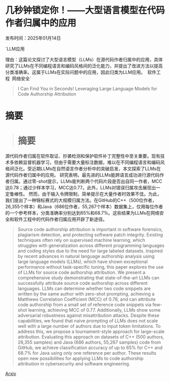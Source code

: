 # 几秒钟锁定你！——大型语言模型在代码作者归属中的应用

发布时间：2025年01月14日

`LLM应用

理由：这篇论文探讨了大型语言模型（LLMs）在源代码作者归属中的应用，具体研究了LLMs在不同编程语言和编码风格间的泛化能力，并提出了改进方法以提高分类准确率。这属于LLMs在实际问题中的应用，因此归类为LLM应用。` `软件工程` `网络安全`

> I Can Find You in Seconds! Leveraging Large Language Models for Code Authorship Attribution

# 摘要

> # 摘要
源代码作者归属在软件取证、抄袭检测和保护软件补丁完整性中至关重要。现有技术多依赖监督机器学习，但由于需要大量标注数据，难以在不同编程语言和编码风格间泛化。受近期LLMs在自然语言作者分析中的突破启发，本文探索了LLMs在源代码作者归属中的应用。
  研究表明，最先进的LLMs能跨语言成功进行源代码作者归属。通过零-shot提示，LLMs能判断两个代码片段是否出自同一作者，MCC达0.78；通过少样本学习，MCC达0.77。此外，LLMs对错误归属攻击展现出一定鲁棒性。
  然而，由于输入令牌限制，简单提示在大量作者时效果不佳。为此，我们提出了一种锦标赛式的大规模归属方法。在GitHub的C++（500位作者，26,355个样本）和Java（686位作者，55,267个样本）数据集上，仅用每位作者的一个参考样本，分类准确率分别达到65%和68.7%。这些结果为LLMs在网络安全和软件工程中的代码作者归属应用开辟了新途径。

> Source code authorship attribution is important in software forensics, plagiarism detection, and protecting software patch integrity. Existing techniques often rely on supervised machine learning, which struggles with generalization across different programming languages and coding styles due to the need for large labeled datasets. Inspired by recent advances in natural language authorship analysis using large language models (LLMs), which have shown exceptional performance without task-specific tuning, this paper explores the use of LLMs for source code authorship attribution.
  We present a comprehensive study demonstrating that state-of-the-art LLMs can successfully attribute source code authorship across different languages. LLMs can determine whether two code snippets are written by the same author with zero-shot prompting, achieving a Matthews Correlation Coefficient (MCC) of 0.78, and can attribute code authorship from a small set of reference code snippets via few-shot learning, achieving MCC of 0.77. Additionally, LLMs show some adversarial robustness against misattribution attacks.
  Despite these capabilities, we found that naive prompting of LLMs does not scale well with a large number of authors due to input token limitations. To address this, we propose a tournament-style approach for large-scale attribution. Evaluating this approach on datasets of C++ (500 authors, 26,355 samples) and Java (686 authors, 55,267 samples) code from GitHub, we achieve classification accuracy of up to 65% for C++ and 68.7% for Java using only one reference per author. These results open new possibilities for applying LLMs to code authorship attribution in cybersecurity and software engineering.

[Arxiv](https://arxiv.org/abs/2501.08165)